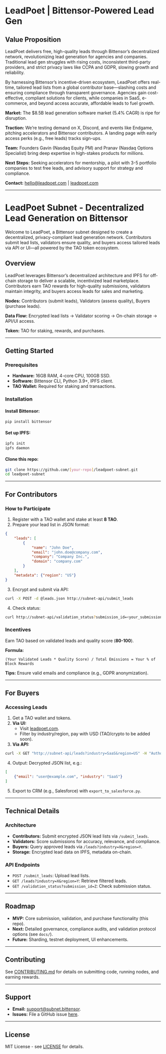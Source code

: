 # LeadPoet | Bittensor-Powered Lead Gen

## Value Proposition
LeadPoet delivers free, high-quality leads through Bittensor’s decentralized network, revolutionizing lead generation for agencies and companies. Traditional lead gen struggles with rising costs, inconsistent third-party providers, and strict privacy laws like CCPA and GDPR, slowing growth and reliability.

By harnessing Bittensor’s incentive-driven ecosystem, LeadPoet offers real-time, tailored lead lists from a global contributor base—slashing costs and ensuring compliance through transparent governance. Agencies gain cost-effective, compliant solutions for clients, while companies in SaaS, e-commerce, and beyond access accurate, affordable leads to fuel growth.

**Market:** The $8.5B lead generation software market (5.4% CAGR) is ripe for disruption.

**Traction:** We’re testing demand on X, Discord, and events like Endgame, pitching accelerators and Bittensor contributors. A landing page with early access perks (e.g., free leads) tracks sign-ups.

**Team:** Founders Gavin (Nasdaq Equity PM) and Pranav (Nasdaq Options Specialist) bring deep expertise in high-stakes products for millions.

**Next Steps:** Seeking accelerators for mentorship, a pilot with 3-5 portfolio companies to test free leads, and advisory support for strategy and compliance.

**Contact:** [hello@leadpoet.com](mailto:hello@leadpoet.com) | [leadpoet.com](https://leadpoet.com)

---

# LeadPoet Subnet - Decentralized Lead Generation on Bittensor

Welcome to LeadPoet, a Bittensor subnet designed to create a decentralized, privacy-compliant lead generation network. Contributors submit lead lists, validators ensure quality, and buyers access tailored leads via API or UI—all powered by the TAO token ecosystem.

## Overview
LeadPoet leverages Bittensor’s decentralized architecture and IPFS for off-chain storage to deliver a scalable, incentivized lead marketplace. Contributors earn TAO rewards for high-quality submissions, validators maintain integrity, and buyers access leads for sales and marketing.

**Nodes:** Contributors (submit leads), Validators (assess quality), Buyers (purchase leads).

**Data Flow:** Encrypted lead lists → Validator scoring → On-chain storage → API/UI access.

**Token:** TAO for staking, rewards, and purchases.

---

## Getting Started

### Prerequisites
- **Hardware:** 16GB RAM, 4-core CPU, 100GB SSD.
- **Software:** Bittensor CLI, Python 3.9+, IPFS client.
- **TAO Wallet:** Required for staking and transactions.

### Installation
#### Install Bittensor:
```bash
pip install bittensor
```

#### Set up IPFS:
```bash
ipfs init
ipfs daemon
```

#### Clone this repo:
```bash
git clone https://github.com/[your-repo]/leadpoet-subnet.git
cd leadpoet-subnet
```

---

## For Contributors

### How to Participate
1. Register with a TAO wallet and stake at least **8 TAO**.
2. Prepare your lead list in JSON format:
```json
{
    "leads": [
        {
            "name": "John Doe",
            "email": "john.doe@company.com",
            "company": "Company Inc.",
            "domain": "company.com"
        }
    ],
    "metadata": {"region": "US"}
}
```
3. Encrypt and submit via API:
```bash
curl -X POST -d @leads.json http://subnet-api/submit_leads
```
4. Check status:
```bash
curl http://subnet-api/validation_status?submission_id=<your_submission_id>
```

### Incentives
Earn TAO based on validated leads and quality score (**80-100**).

**Formula:**
```
(Your Validated Leads * Quality Score) / Total Emissions = Your % of Block Rewards
```

**Tips:** Ensure valid emails and compliance (e.g., GDPR anonymization).

---

## For Buyers

### Accessing Leads
1. Get a TAO wallet and tokens.
2. **Via UI:**
   - Visit [leadpoet.com](https://leadpoet.com).
   - Filter by industry/region, pay with USD (TAO/crypto to be added soon).
3. **Via API:**
```bash
curl -X GET "http://subnet-api/leads?industry=SaaS&region=US" -H "Authorization: Bearer <TAO_wallet_key>"
```
4. Output: Decrypted JSON list, e.g.:
```json
[
    {"email": "user@example.com", "industry": "SaaS"}
]
```
5. Export to CRM (e.g., Salesforce) with `export_to_salesforce.py`.

---

## Technical Details

### Architecture
- **Contributors:** Submit encrypted JSON lead lists via `/submit_leads`.
- **Validators:** Score submissions for accuracy, relevance, and compliance.
- **Buyers:** Query approved leads via `/leads?industry=X&region=Y`.
- **Storage:** Encrypted lead data on IPFS, metadata on-chain.

### API Endpoints
- `POST /submit_leads`: Upload lead lists.
- `GET /leads?industry=X&region=Y`: Retrieve filtered leads.
- `GET /validation_status?submission_id=Z`: Check submission status.

---

## Roadmap
- **MVP:** Core submission, validation, and purchase functionality (this repo).
- **Next:** Detailed governance, compliance audits, and validation protocol options (see `docs/`).
- **Future:** Sharding, testnet deployment, UI enhancements.

---

## Contributing
See [CONTRIBUTING.md](docs/CONTRIBUTING.md) for details on submitting code, running nodes, and earning rewards.

---

## Support
- **Email:** [support@subnet.bittensor](mailto:support@subnet.bittensor).
- **Issues:** File a GitHub issue [here](https://github.com/[your-repo]/issues).

---

## License
MIT License - see [LICENSE](LICENSE) for details.

